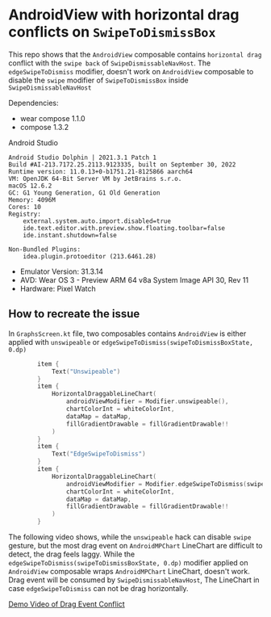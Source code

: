 # AndroidView with horizontal drag conflicts on `SwipeToDismissBox`

This repo shows that the `AndroidView` composable contains `horizontal drag` conflict with the `swipe back` of `SwipeDismissableNavHost`.
The `edgeSwipeToDismiss` modifier, doesn't work on `AndroidView` composable to disable the `swipe` modifier of `SwipeToDismissBox` inside `SwipeDismissableNavHost` 

Dependencies:
* wear compose 1.1.0
* compose 1.3.2

Android Studio 
```
Android Studio Dolphin | 2021.3.1 Patch 1
Build #AI-213.7172.25.2113.9123335, built on September 30, 2022
Runtime version: 11.0.13+0-b1751.21-8125866 aarch64
VM: OpenJDK 64-Bit Server VM by JetBrains s.r.o.
macOS 12.6.2
GC: G1 Young Generation, G1 Old Generation
Memory: 4096M
Cores: 10
Registry:
    external.system.auto.import.disabled=true
    ide.text.editor.with.preview.show.floating.toolbar=false
    ide.instant.shutdown=false

Non-Bundled Plugins:
    idea.plugin.protoeditor (213.6461.28)
```

* Emulator Version: 31.3.14
* AVD: Wear OS 3 - Preview ARM 64 v8a System Image API 30, Rev 11
* Hardware: Pixel Watch

## How to recreate the issue
In `GraphsScreen.kt` file, two composables contains `AndroidView` is either applied with `unswipeable` or `edgeSwipeToDismiss(swipeToDismissBoxState, 0.dp)`
```kotlin
        item {
            Text("Unswipeable")
        }
        item {
            HorizontalDraggableLineChart(
                androidViewModifier = Modifier.unswipeable(),
                chartColorInt = whiteColorInt,
                dataMap = dataMap,
                fillGradientDrawable = fillGradientDrawable!!
            )
        }
        item {
            Text("EdgeSwipeToDismiss")
        }
        item {
            HorizontalDraggableLineChart(
                androidViewModifier = Modifier.edgeSwipeToDismiss(swipeToDismissBoxState, 0.dp),
                chartColorInt = whiteColorInt,
                dataMap = dataMap,
                fillGradientDrawable = fillGradientDrawable!!
            )
        }
```
The following video shows, while the `unswipeable` hack can disable `swipe` gesture, 
but the most drag event on `AndroidMPChart` LineChart are difficult to detect, the drag feels laggy.
While the `edgeSwipeToDismiss(swipeToDismissBoxState, 0.dp)` modifier applied on `AndroidView` composable 
wraps `AndroidMPChart` LineChart, doesn't work. Drag event will be consumed by `SwipeDismissableNavHost`,
The LineChart in case `edgeSwipeToDismiss` can not be drag horizontally.

[Demo Video of Drag Event Conflict](video/dragEventConflictAndroidView.webm)

<!--
<video autoplay loop muted playsinline>
  <source src="video/dragEventConflictAndroidView.webm" type="video/webm">
</video>
-->






